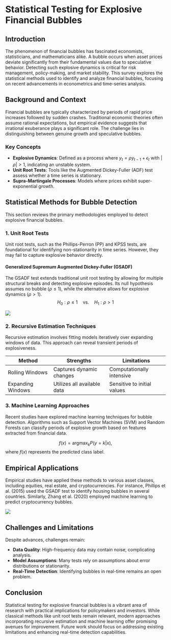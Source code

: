 # Statistical Testing for Explosive Financial Bubbles

## Introduction
The phenomenon of financial bubbles has fascinated economists, statisticians, and mathematicians alike. A bubble occurs when asset prices deviate significantly from their fundamental values due to speculative behavior. Detecting such explosive dynamics is critical for risk management, policy-making, and market stability. This survey explores the statistical methods used to identify and analyze financial bubbles, focusing on recent advancements in econometrics and time-series analysis.

## Background and Context
Financial bubbles are typically characterized by periods of rapid price increases followed by sudden crashes. Traditional economic theories often assume rational expectations, but empirical evidence suggests that irrational exuberance plays a significant role. The challenge lies in distinguishing between genuine growth and speculative bubbles.

### Key Concepts
- **Explosive Dynamics**: Defined as a process where $y_t = \rho y_{t-1} + \epsilon_t$ with $|\rho| > 1$, indicating an unstable system.
- **Unit Root Tests**: Tools like the Augmented Dickey-Fuller (ADF) test assess whether a time series is stationary.
- **Supra-Martingale Processes**: Models where prices exhibit super-exponential growth.

## Statistical Methods for Bubble Detection
This section reviews the primary methodologies employed to detect explosive financial bubbles.

### 1. Unit Root Tests
Unit root tests, such as the Phillips-Perron (PP) and KPSS tests, are foundational for identifying non-stationarity in time series. However, they may fail to capture explosive behavior directly.

#### Generalized Supremum Augmented Dickey-Fuller (GSADF)
The GSADF test extends traditional unit root testing by allowing for multiple structural breaks and detecting explosive episodes. Its null hypothesis assumes no bubble ($\rho \leq 1$), while the alternative allows for explosive dynamics ($\rho > 1$).
$$
H_0: \rho \leq 1 \quad \text{vs.} \quad H_1: \rho > 1
$$

![](placeholder_for_gsadf_diagram)

### 2. Recursive Estimation Techniques
Recursive estimation involves fitting models iteratively over expanding windows of data. This approach can reveal transient periods of explosiveness.

| Method          | Strengths                          | Limitations                  |
|-----------------|-----------------------------------|-----------------------------|
| Rolling Windows | Captures dynamic changes         | Computationally intensive    |
| Expanding Windows| Utilizes all available data       | Sensitive to initial values |

### 3. Machine Learning Approaches
Recent studies have explored machine learning techniques for bubble detection. Algorithms such as Support Vector Machines (SVM) and Random Forests can classify periods of explosive growth based on features extracted from financial data.

$$
f(x) = \text{argmax}_k P(y=k|x),
$$
where $f(x)$ represents the predicted class label.

## Empirical Applications
Empirical studies have applied these methods to various asset classes, including equities, real estate, and cryptocurrencies. For instance, Phillips et al. (2015) used the GSADF test to identify housing bubbles in several countries. Similarly, Zhang et al. (2020) employed machine learning to predict cryptocurrency bubbles.

![](placeholder_for_empirical_results_graph)

## Challenges and Limitations
Despite advances, challenges remain:
- **Data Quality**: High-frequency data may contain noise, complicating analysis.
- **Model Assumptions**: Many tests rely on assumptions about error distributions or stationarity.
- **Real-Time Detection**: Identifying bubbles in real-time remains an open problem.

## Conclusion
Statistical testing for explosive financial bubbles is a vibrant area of research with practical implications for policymakers and investors. While classical methods like unit root tests remain relevant, modern approaches incorporating recursive estimation and machine learning offer promising avenues for improvement. Future work should focus on addressing existing limitations and enhancing real-time detection capabilities.

